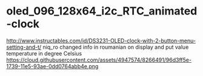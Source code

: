 # oled_096_128x64_i2c_RTC_animated-clock
http://www.instructables.com/id/DS3231-OLED-clock-with-2-button-menu-setting-and-t/
niq_ro changed info in roumanian on display and put value temperature in degree Celsius
https://cloud.githubusercontent.com/assets/4947574/8266491/96d3ff5e-1739-11e5-93ae-0dd0764abb4e.png
